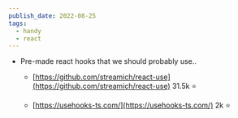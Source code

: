 ```yaml
---
publish_date: 2022-08-25
tags:
  - handy
  - react
---
```

- Pre-made react hooks that we should probably use..
	- [https://github.com/streamich/react-use](https://github.com/streamich/react-use) 31.5k ⭐️

	- [https://usehooks-ts.com/](https://usehooks-ts.com/) 2k ⭐️
